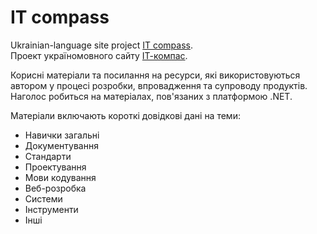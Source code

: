 # IT compass

Ukrainian-language site project [IT compass](https://infdev.com.ua). \
Проект україномовного сайту [ІТ-компас](https://infdev.com.ua).

Корисні матеріали та посилання на ресурси, які використовуються автором у процесі розробки, впровадження та супроводу продуктів. Наголос робиться на матеріалах, пов'язаних з платформою .NET.

Матеріали включають короткі довідкові дані на теми:

- Навички загальні
- Документування
- Стандарти
- Проектування
- Мови кодування
- Веб-розробка
- Системи
- Інструменти
- Інші